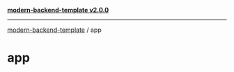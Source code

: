 [**modern-backend-template v2.0.0**](../README.md)

***

[modern-backend-template](../modules.md) / app

# app

